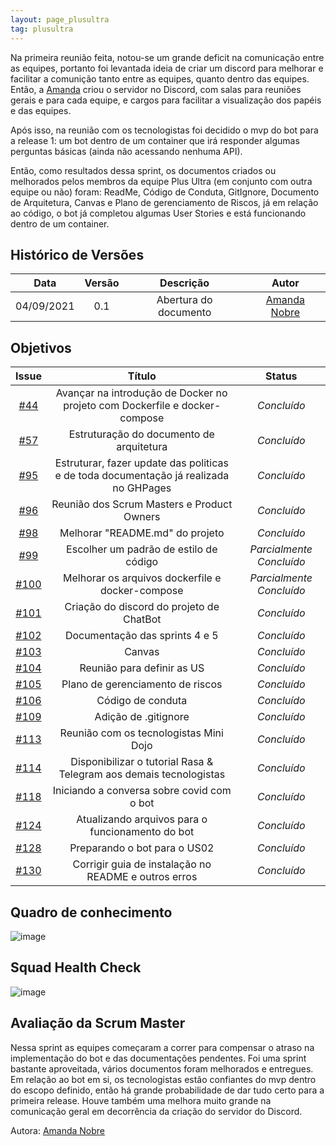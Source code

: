 ```yaml
---
layout: page_plusultra
tag: plusultra
---
```


Na primeira reunião feita, notou-se um grande deficit na comunicação entre as equipes, portanto foi levantada ideia de criar um discord para melhorar e facilitar a comunição tanto entre as equipes, quanto dentro das equipes. Então, a [Amanda](https://github.com/AmandaNbr) criou o servidor no Discord, com salas para reuniões gerais e para cada equipe, e cargos para facilitar a visualização dos papéis e das equipes.

Após isso, na reunião com os tecnologistas foi decidido o mvp do bot para a release 1: um bot dentro de um container que irá responder algumas perguntas básicas (ainda não acessando nenhuma API).

Então, como resultados dessa sprint, os documentos criados ou melhorados pelos membros da equipe Plus Ultra (em conjunto com outra equipe ou não) foram: ReadMe, Código de Conduta, GitIgnore, Documento de Arquitetura, Canvas e Plano de gerenciamento de Riscos, já em relação ao código, o bot já completou algumas User Stories e está funcionando dentro de um container.

## Histórico de Versões

| Data       | Versão | Descrição                      | Autor             |
| :--------: | :----: | :----------:                   | :---------------: |
| 04/09/2021 |  0.1   | Abertura do documento | [Amanda Nobre](https://github.com/AmandaNbr)|

## Objetivos

|  Issue  |                   Título                  |              Status             | 
|:-------:|:-----------------------------------------:|:-------------------------------:|
| [#44](https://github.com/fga-eps-mds/2021.1-AlligaBot/issues/44) | Avançar na introdução de Docker no projeto com Dockerfile e docker-compose | _Concluído_ |
| [#57](https://github.com/fga-eps-mds/2021.1-AlligaBot/issues/57) | Estruturação do documento de arquitetura | _Concluído_ |
| [#95](https://github.com/fga-eps-mds/2021.1-AlligaBot/issues/95) | Estruturar, fazer update das politicas e de toda documentação já realizada no GHPages | _Concluído_ |
| [#96](https://github.com/fga-eps-mds/2021.1-AlligaBot/issues/96) | Reunião dos Scrum Masters e Product Owners | _Concluído_ |
| [#98](https://github.com/fga-eps-mds/2021.1-AlligaBot/issues/98) | Melhorar "README.md" do projeto | _Concluído_ |
| [#99](https://github.com/fga-eps-mds/2021.1-AlligaBot/issues/99) | Escolher um padrão de estilo de código | _Parcialmente Concluído_ |
| [#100](https://github.com/fga-eps-mds/2021.1-AlligaBot/issues/100) | Melhorar os arquivos dockerfile e docker-compose | _Parcialmente Concluído_ |
| [#101](https://github.com/fga-eps-mds/2021.1-AlligaBot/issues/101) | Criação do discord do projeto de ChatBot | _Concluído_ |
| [#102](https://github.com/fga-eps-mds/2021.1-AlligaBot/issues/102) | Documentação das sprints 4 e 5 | _Concluído_ |
| [#103](https://github.com/fga-eps-mds/2021.1-AlligaBot/issues/103) | Canvas | _Concluído_ |
| [#104](https://github.com/fga-eps-mds/2021.1-AlligaBot/issues/104) | Reunião para definir as US | _Concluído_ |
| [#105](https://github.com/fga-eps-mds/2021.1-AlligaBot/issues/105) | Plano de gerenciamento de riscos | _Concluído_ |
| [#106](https://github.com/fga-eps-mds/2021.1-AlligaBot/issues/106) | Código de conduta | _Concluído_ |
| [#109](https://github.com/fga-eps-mds/2021.1-AlligaBot/issues/109) | Adição de .gitignore | _Concluído_ |
| [#113](https://github.com/fga-eps-mds/2021.1-AlligaBot/issues/113) | Reunião com os tecnologistas Mini Dojo | _Concluído_ |
| [#114](https://github.com/fga-eps-mds/2021.1-AlligaBot/issues/114) | Disponibilizar o tutorial Rasa & Telegram aos demais tecnologistas | _Concluído_ |
| [#118](https://github.com/fga-eps-mds/2021.1-AlligaBot/issues/118) | Iniciando a conversa sobre covid com o bot | _Concluído_ |
| [#124](https://github.com/fga-eps-mds/2021.1-AlligaBot/issues/124) | Atualizando arquivos para o funcionamento do bot | _Concluído_ |
| [#128](https://github.com/fga-eps-mds/2021.1-AlligaBot/issues/128) | Preparando o bot para o US02 | _Concluído_ |
| [#130](https://github.com/fga-eps-mds/2021.1-AlligaBot/issues/130) | Corrigir guia de instalação no README e outros erros | _Concluído_ |


## Quadro de conhecimento

![image](https://user-images.githubusercontent.com/44625056/132264179-07fe4348-5621-492c-bbdd-2b0502654b24.png)

## Squad Health Check

![image](https://user-images.githubusercontent.com/44625056/132264240-31b337aa-0fdf-451c-88ee-c935f0137379.png)

## Avaliação da Scrum Master

Nessa sprint as equipes começaram a correr para compensar o atraso na implementação do bot e das documentações pendentes. Foi uma sprint bastante aproveitada, vários documentos foram melhorados e entregues. Em relação ao bot em si, os tecnologistas estão confiantes do mvp dentro do escopo definido, então há grande probabilidade de dar tudo certo para a primeira release. Houve também uma melhora muito grande na comunicação geral em decorrência da criação do servidor do Discord.

Autora: [Amanda Nobre](https://github.com/AmandaNbr)
